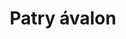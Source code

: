 ---
title: Patry ávalon
date: 
draft: false

# descripcion
description : Aros colgantes pasantes en plata 925 y ávalon.

materials: Plata 925

color: 

dimensions: Largo total 3cm. Ancho dije 1.4cm

code: 01-01-0959

type: "Aros"

categories: []

price: $5.470,00

price_eftvo: $4.650,00

# Images
# first image will be shown in the product page
images:
  # - image: "images/path_to_image"
  # La ubicacion de las imagenes es imagenes/Aros/Aros.Colgantes/01-01-0959-patry-avalon
  - image: "./images/aros/colgantes/01-01-0959-patry-avalon.jpg"
---
